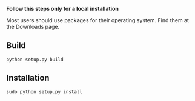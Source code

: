 **Follow this steps only for a local installation**

Most users should use packages for their operating system. Find them at the Downloads page.

## Build ##

```
python setup.py build
```

## Installation ##

```
sudo python setup.py install
```
